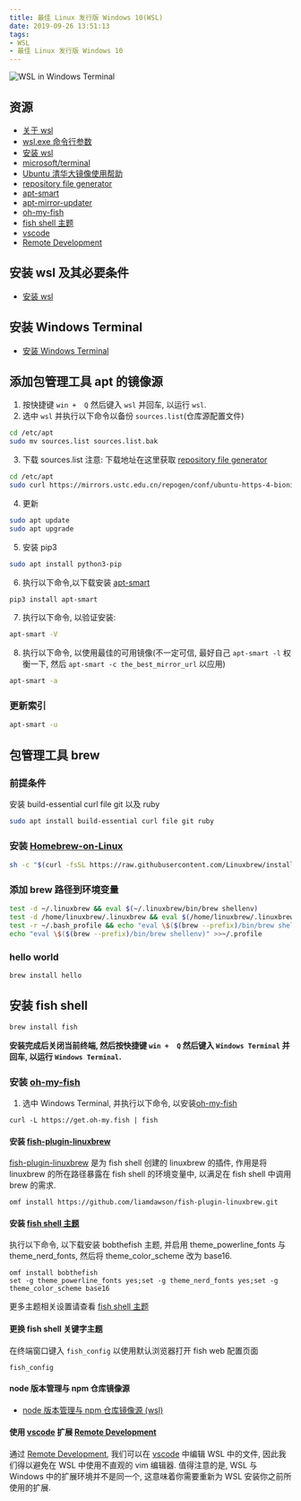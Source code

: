 ```yaml
---
title: 最佳 Linux 发行版 Windows 10(WSL)
date: 2019-09-26 13:51:13
tags:
- WSL
- 最佳 Linux 发行版 Windows 10
---
```


![WSL in Windows Terminal](http://r.photo.store.qq.com/psb?/V12iDrZG1mzmnh/rmPlL7vfaZsLhZAnI9ch3BEsRyE*Ym1FoMdegS9LTOU!/r/dIMAAAAAAAAA)

[安装 wsl]: https://docs.microsoft.com/zh-cn/windows/wsl/install-win10
[microsoft/terminal]: https://github.com/microsoft/terminal/
[Ubuntu 清华大镜像使用帮助]: https://mirrors.tuna.tsinghua.edu.cn/help/ubuntu/
[repository file generator]: https://mirrors.ustc.edu.cn/repogen/
[apt-mirror-updater]: https://github.com/xolox/python-apt-mirror-updater
[apt-smart]: https://github.com/martin68/apt-smart
[oh-my-fish]: https://github.com/oh-my-fish/oh-my-fish
[Homebrew-on-Linux]: https://docs.brew.sh/Homebrew-on-Linux
[fish shell 主题]: https://github.com/oh-my-fish/oh-my-fish/blob/master/docs/Themes.md
[vscode]: https://code.visualstudio.com/
[Remote Development]: https://marketplace.visualstudio.com/items?itemName=ms-vscode-remote.vscode-remote-extensionpack

## 资源
- [关于 wsl](https://docs.microsoft.com/zh-cn/windows/wsl/about)
- [wsl.exe 命令行参数](https://docs.microsoft.com/zh-cn/windows/wsl/reference)
- [安装 wsl][]
- [microsoft/terminal][]
- [Ubuntu 清华大镜像使用帮助][]
- [repository file generator][]
- [apt-smart][]
- [apt-mirror-updater]
- [oh-my-fish][]
- [fish shell 主题][]
- [vscode][]
- [Remote Development][]

<!-- more -->

## 安装 wsl 及其必要条件

- [安装 wsl][]

## 安装 Windows Terminal

- [安装 Windows Terminal](https://floatsyi.com/2019/09/27/Windows-Terminal/)

## 添加包管理工具 apt 的镜像源

1. 按快捷键 `win +  Q` 然后键入 `wsl` 并回车, 以运行 `wsl`.
2. 选中 `wsl` 并执行以下命令以备份 `sources.list`(仓库源配置文件)
```bash
cd /etc/apt
sudo mv sources.list sources.list.bak
```
3. 下载 sources.list
注意: 下载地址在这里获取 [repository file generator][]
```bash
cd /etc/apt
sudo curl https://mirrors.ustc.edu.cn/repogen/conf/ubuntu-https-4-bionic -o sources.list
```

4. 更新
```bash
sudo apt update
sudo apt upgrade
```

5. 安装 pip3
```bash
sudo apt install python3-pip
```

6. 执行以下命令,以下载安装 [apt-smart][]
```bash
pip3 install apt-smart
```

7. 执行以下命令, 以验证安装:
```bash
apt-smart -V
```

8. 执行以下命令, 以使用最佳的可用镜像(不一定可信, 最好自己 `apt-smart -l` 权衡一下, 然后 `apt-smart -c the_best_mirror_url` 以应用)
```bash
apt-smart -a
```

### 更新索引

```bash
apt-smart -u
```

## 包管理工具 brew

### 前提条件

安装 build-essential curl file git 以及 ruby

```bash
sudo apt install build-essential curl file git ruby
```

### 安装 [Homebrew-on-Linux][]

```bash
sh -c "$(curl -fsSL https://raw.githubusercontent.com/Linuxbrew/install/master/install.sh)"
```

### 添加 brew 路径到环境变量

```bash
test -d ~/.linuxbrew && eval $(~/.linuxbrew/bin/brew shellenv)
test -d /home/linuxbrew/.linuxbrew && eval $(/home/linuxbrew/.linuxbrew/bin/brew shellenv)
test -r ~/.bash_profile && echo "eval \$($(brew --prefix)/bin/brew shellenv)" >>~/.bash_profile
echo "eval \$($(brew --prefix)/bin/brew shellenv)" >>~/.profile
```

### hello world

```bash
brew install hello
```

## 安装 fish shell

```bash
brew install fish
```

**安装完成后关闭当前终端, 然后按快捷键 `win +  Q` 然后键入 `Windows Terminal` 并回车, 以运行 `Windows Terminal`.**

### 安装 [oh-my-fish][]
1. 选中 Windows Terminal, 并执行以下命令, 以安装[oh-my-fish][]

```fish
curl -L https://get.oh-my.fish | fish
```

#### 安装 [fish-plugin-linuxbrew](https://github.com/liamdawson/fish-plugin-linuxbrew.git)

[fish-plugin-linuxbrew](https://github.com/liamdawson/fish-plugin-linuxbrew.git) 是为 fish shell 创建的 linuxbrew 的插件, 作用是将 linuxbrew 的所在路径暴露在 fish shell 的环境变量中, 以满足在 fish shell 中调用 brew 的需求.

```fish
omf install https://github.com/liamdawson/fish-plugin-linuxbrew.git
```

#### 安装 [fish shell 主题][]

执行以下命令, 以下载安装 bobthefish 主题, 并启用 theme_powerline_fonts 与 theme_nerd_fonts, 然后将 theme_color_scheme 改为 base16.

```fish
omf install bobthefish
set -g theme_powerline_fonts yes;set -g theme_nerd_fonts yes;set -g theme_color_scheme base16
```

更多主题相关设置请查看 [fish shell 主题][]

#### 更换 fish shell 关键字主题
在终端窗口键入 `fish_config` 以使用默认浏览器打开 fish web 配置页面
```fish
fish_config
```

#### node 版本管理与 npm 仓库镜像源

- [node 版本管理与 npm 仓库镜像源 (wsl)](https://floatsyi.com/2019/09/27/node-%E7%89%88%E6%9C%AC%E7%AE%A1%E7%90%86%E4%B8%8E-npm-%E4%BB%93%E5%BA%93%E9%95%9C%E5%83%8F%E6%BA%90/#%E5%9C%A8%20liunx(wsl/mac)%20%E4%B8%8B%E4%BD%BF%E7%94%A8%20brew%20%E5%8C%85%E7%AE%A1%E7%90%86%E5%B7%A5%E5%85%B7%E7%9A%84%E8%BF%9B%E8%A1%8C%E5%AE%89%E8%A3%85)

#### 使用 [vscode][] 扩展 [Remote Development][]

通过 [Remote Development][], 我们可以在 [vscode][] 中编辑 WSL 中的文件,
因此我们得以避免在 WSL 中使用不直观的 vim 编辑器.
值得注意的是, WSL 与 Windows 中的扩展环境并不是同一个,
这意味着你需要重新为 WSL 安装你之前所使用的扩展.


